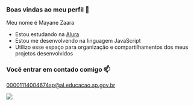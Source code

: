 ### Boas vindas ao meu perfil 💙

Meu nome é Mayane Zaara

- Estou estudando na [Alura](https://www.alura.com.br)
- Estou me desenvolvendo na linguagem JavaScript
- Utilizo esse espaço para organização e compartilhamentos dos meus projetos desenvolvidos

### Você entrar em contado comigo 📫

00001114004674sp@al.educacao.sp.gov.br

![](https://media1.tenor.com/m/NGndp_bbi1gAAAAC/twig.gif)

